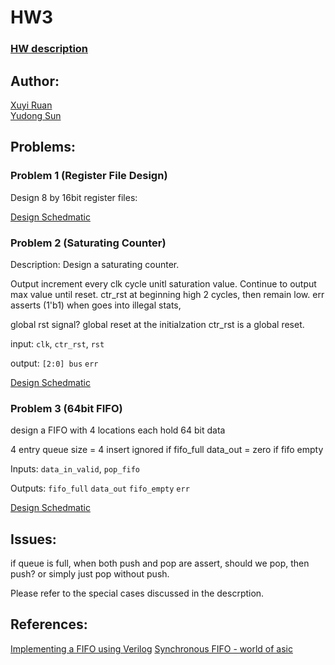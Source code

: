 # HW3

### [HW description](http://pages.cs.wisc.edu/~karu/courses/cs552/spring2016//wiki/index.php/Main/HW3)

## Author: 
[Xuyi Ruan](https://github.com/ruanxuyi)  
[Yudong Sun](https://github.com/Suncuss)


## Problems:

### Problem 1 (Register File Design)

Design 8 by 16bit register files:


[Design Schedmatic](schematic-01.pdf) 

### Problem 2 (Saturating Counter)

Description:
Design a saturating counter.

Output increment every clk cycle unitl saturation value. 
Continue to output max value until reset. 
ctr_rst at beginning high 2 cycles, then remain low.
err asserts (1'b1) when goes into illegal stats, 

global rst signal? 
global reset at the initialzation
ctr_rst is a global reset.

input: 
`clk`, `ctr_rst`, `rst` 

output: 
`[2:0] bus`
`err`

[Design Schedmatic](schematic-02.pdf) 

### Problem 3 (64bit FIFO)

design a FIFO with 4 locations each hold 64 bit data

4 entry queue size = 4
insert ignored if fifo_full
data_out = zero if fifo empty

Inputs:
`data_in_valid`,
`pop_fifo`


Outputs: 
`fifo_full`
`data_out`
`fifo_empty`
`err`

[Design Schedmatic](schematic-03.pdf) 

## Issues: 

if queue is full, when both push and pop are assert, should we pop, then push? 
or simply just pop without push. 

Please refer to the special cases discussed in the descrption.


## References: 

[Implementing a FIFO using Verilog](http://electrosofts.com/verilog/fifo.html)
[Synchronous FIFO - world of asic](http://www.asic-world.com/examples/verilog/syn_fifo.html)
